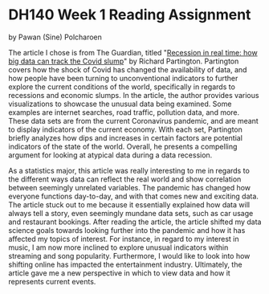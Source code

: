 # DH140 Week 1 Reading Assignment
by Pawan (Sine) Polcharoen

The article I chose is from The Guardian, titled "[Recession in real time: how big data can track the Covid slump](https://www.theguardian.com/business/2020/aug/08/recession-in-real-time-big-data-covid-slump-economy-unconventional-indicators)" by Richard Partington. Partington covers how the shock of Covid has changed the availability of data, and how people have been turning to unconventional indicators to further explore the current conditions of the world, specifically in regards to recessions and economic slumps. In the article, the author provides various visualizations to showcase the unusual data being examined. Some examples are internet searches, road traffic, pollution data, and more. These data sets are from the current Coronavirus pandemic, and are meant to display indicators of the current economy. With each set, Partington briefly analyzes how dips and increases in certain factors are potential indicators of the state of the world. Overall, he presents a compelling argument for looking at atypical data during a data recession.

As a statistics major, this article was really interesting to me in regards to the different ways data can reflect the real world and show correlation between seemingly unrelated variables. The pandemic has changed how everyone functions day-to-day, and with that comes new and exciting data. The article stuck out to me because it essentially explained how data will always tell a story, even seemingly mundane data sets, such as car usage and restaurant bookings. After reading the article, the article shifted my data science goals towards looking further into the pandemic and how it has affected my topics of interest. For instance, in regard to my interest in music, I am now more inclined to explore unusual indicators within streaming and song popularity. Furthermore, I would like to look into how shifting online has impacted the entertainment industry. Ultimately, the article gave me a new perspective in which to view data and how it represents current events.
